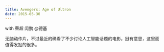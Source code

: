 ```yaml
---
title: Avengers: Age of Ultron
date: 2015-05-30
---
```


with 荣超 闫鹏 @德基

无脑动作片，不过最近的确看了不少讨论人工智能话题的电影，挺有意思，这里面值得发掘的很多。